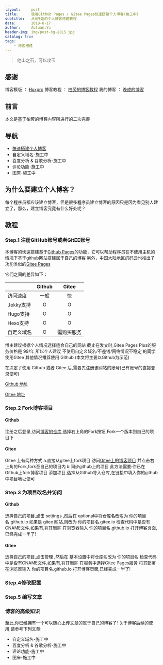 ```yaml
---
layout:     post                    
title:      使用Github Pages / Gitee Pages快速搭建个人博客(施工中)               
subtitle:   从0开始的个人博客搭建教程 
date:       2019-8-17              
author:     Autuan.Yu
header-img: img/post-bg-2015.jpg    
catalog: true                      
tags:                               
    - 博客搭建
---
```


> 他山之石，可以攻玉

## 感谢
 博客模版 ： [Huxpro](https://github.com/huxpro)
 博客教程 ： [柏荧的博客教程](https://www.jianshu.com/p/e68fba58f75c)
 我的博客 ： [晚成的博客](autuan.top)

## 前言
本文是基于柏荧的博客内容所进行的二次完善
## 导航
* [快速搭建个人博客](http://autuan.top/2019/08/17/%E6%90%AD%E5%BB%BA%E5%B1%9E%E4%BA%8E%E8%87%AA%E5%B7%B1%E7%9A%84%E4%B8%AA%E4%BA%BA%E5%8D%9A%E5%AE%A2/)
* 自定义域名-施工中
* 百度分析 & 谷歌分析-施工中
* 评论功能-施工中
* 图床-施工中

## 为什么要建立个人博客？
每个程序员都应该建立博客，但是很多程序员建立博客的原因只是因为看见别人建立了，那么，建立博客究竟有什么好处呢？

## 教程
### Step.1 注册GitHub账号或者GitEE账号
本博客的快速搭建基于[Github Pages](https://pages.github.com/)的功能，它可以帮助程序员在不使用主机的情况下基于github网站搭建属于自己的博客
另外，中国大陆地区的码云也推出了功能类似的[Gitee Pages](https://gitee.com/help/articles/4136)

它们之间的差异如下：

|           |Github   |Gitee      |
| --------   | :----:  | :----:    |
|访问速度    |   一般   | 快        |
|Jekky支持   |    O    | O         |
|Hugo支持    |    O    | O         |
|Hexo支持    |    O    | O         |
|自定义域名  |    O    | 需购买服务 |

博主建议根据个人情况选择适合自己的网站
截止在发文时,Gitee Pages Plus的服务价格是 99/年
所以个人建议
不使用自定义域名/不差钱/网络情况不稳定  的同学使用Gitee
其他情况推荐使用 Github (本文将主要以Github为示范)

在决定了使用 Github 或者 Gitee 后,需要先注册该网站的账号(已有账号的直接登录便可)

[Github 地址](https://github.com)

[Gitee 地址](https://gitee.com/)

### Step.2 Fork博客项目 
#### Github
注册之后登录,访问[博客的仓库](https://github.com/Autuan/autuan.github.io),选择右上角的Fork按钮,Fork一个版本到自己的项目下
#### Gitee
Gitee 上有两种方式
a.直接从gitee上fork项目
访问[Gitee上的博客项目](https://gitee.com/autuan/autuan.gitee.io) 并点击右上角的Fork,fork至自己的项目内
b.同步github上的项目
此方法需要:你已在Github上fork博客项目
添加项目,选择从Github导入仓库,在链接中填入你的github中项目地址便可

### Step.3 为项目改名并访问
#### Github
选择自己的项目,点击 settings ,然后在 optional中将仓库名改名为 你的项目名.github.io
如果是 gitee 网站,则改为 你的项目名.gitee.io
检查代码中是否有CNAME文件,如果有,将其删除
在浏览器输入  你的项目名.github.io  打开博客页面,已经完成一半了!
#### Gitee
选择自己的项目,点击管理 ,然后在 基本设置中将仓库名改为 你的项目名
检查代码中是否有CNAME文件,如果有,将其删除
在服务中选择Gitee Pages服务
将其部署
在浏览器输入  你的项目名.github.io  打开博客页面,已经完成一半了!

### Step.4修改配置

### Step.5 编写文章

### 博客的高级知识
至此,你已经拥有一个可以随心上传文章的属于自己的博客了!
关于博客后续的使用,请参考下列文章:

* 自定义域名-施工中
* 百度分析 & 谷歌分析-施工中
* 评论功能-施工中
* 图床-施工中

